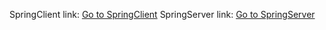 SpringClient link:
[Go to SpringClient](https://github.com/Olga-Tysevich/SpringClient)
SpringServer link:
[Go to SpringServer](https://github.com/Olga-Tysevich/SpringServer)
